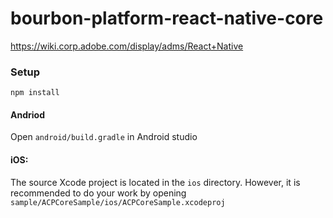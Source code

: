 
# bourbon-platform-react-native-core

https://wiki.corp.adobe.com/display/adms/React+Native



### Setup

`npm install`

#### Andriod

Open `android/build.gradle` in Android studio

#### iOS:

The source Xcode project is located in the `ios` directory. However, it is recommended to do your work by opening `sample/ACPCoreSample/ios/ACPCoreSample.xcodeproj`